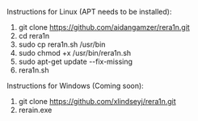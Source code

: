 Instructions for Linux (APT needs to be installed):
1. git clone https://github.com/aidangamzer/rera1n.git
2. cd rera1n
3. sudo cp rera1n.sh /usr/bin
4. sudo chmod +x /usr/bin/rera1n.sh
5. sudo apt-get update --fix-missing
6. rera1n.sh

Instructions for Windows (Coming soon):
1. git clone https://github.com/xlindseyj/rera1n.git
2. rerain.exe
